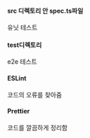 #### src 디렉토리 안 spec.ts파일
유닛 테스트

#### test디렉토리
e2e 테스트

#### ESLint 
코드의 오류를 찾아줌

#### Prettier
코드를 깔끔하게 정리함
 
 
 